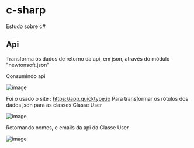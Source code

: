 # c-sharp
Estudo sobre c#

## Api

Transforma os dados de retorno da api, em json, através do módulo "newtonsoft.json"

Consumindo api 

![image](https://github.com/lukask028/c-sharp/assets/54475600/4f061ade-e73d-464c-b2d6-fdbd09a08364)


Foi o usado o site : https://app.quicktype.io
Para transformar os rótulos dos dados json para as classes 
Classe User 

![image](https://github.com/lukask028/c-sharp/assets/54475600/f36c6cae-b3b3-4b8d-a785-67036e3e4398)



Retornando nomes, e emails da api da Classe User

![image](https://github.com/lukask028/c-sharp/assets/54475600/d84d8804-7898-46a6-937c-bb08480abef4)



